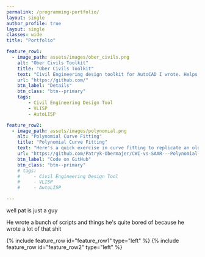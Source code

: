 ```yaml
---
permalink: /programming-portfolio/
layout: single
author_profile: true
layout: single
classes: wide
title: "Portfolio"

feature_row1:
  - image_path: assets/images/ober_civils.png
    alt: "Ober Civils Toolkit"
    title: "Ober Civils Toolkit"
    text: "Civil Engineering design toolkit for AutoCAD I wrote. Helps streamline the most commonly used tasks and automates the mundane ones. Used by quite a few engineers in the field."
    url: "https://github.com/"
    btn_label: "Details"
    btn_class: "btn--primary"
    tags:
        - Civil Engineering Design Tool
        - VLISP
        - AutoLISP

feature_row2:
  - image_path: assets/images/polynomial.png
    alt: "Polynomial Curve Fitting"
    title: "Polynomial Curve Fitting"
    text: "Here's a quick exercise in curve fitting to replicate an old CWI/SAAR plot from NERC (1975) Flood Studies Report (FSR) - Plot of catchment wetness index, CWI, against mean annual rainfall, SAAR - from Figure I.6.62. We work out a polynomial expression that will get the CWI value for a given SAAR."
    url: "https://github.com/Patryk-Obermajer/CWI-vs-SAAR---Polynomial-Interpolation/"
    btn_label: "Code on GitHub"
    btn_class: "btn--primary"
    # tags:
    #     - Civil Engineering Design Tool
    #     - VLISP
    #     - AutoLISP

---
```


well pat is just a guy

He wrote a bunch of scripts and things he's quite bored of because he wrote a lot of that shit


{% include feature_row id="feature_row1" type="left" %}
<a name="Ober Civils Toolkit"></a>
{% include feature_row id="feature_row2" type="left" %}
<a name="Ober Civils Toolkit"></a>
